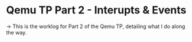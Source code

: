 # Qemu TP Part 2 - Interupts & Events
-> This is the worklog for Part 2 of the Qemu TP, detailing what I do along the way.

